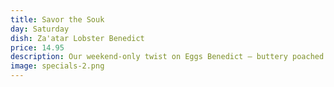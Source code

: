 ```yaml
---
title: Savor the Souk
day: Saturday
dish: Za'atar Lobster Benedict
price: 14.95
description: Our weekend-only twist on Eggs Benedict – buttery poached lobster on a house-made saffron brioche, topped with a creamy preserved lemon hollandaise.
image: specials-2.png
---
```

